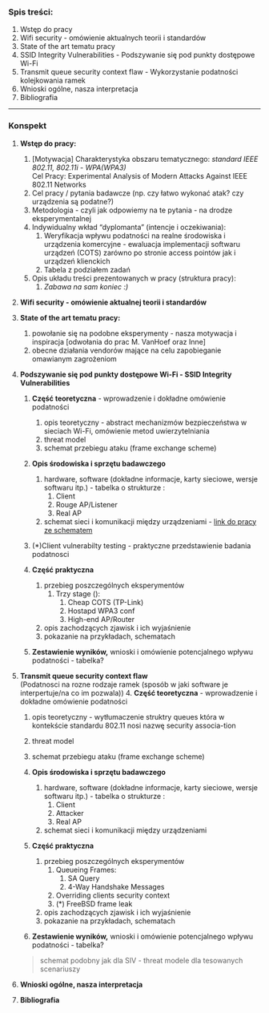 ### Spis treści:
1. Wstęp do pracy
2. Wifi security - omówienie aktualnych teorii i standardów
3. State of the art tematu pracy
4. SSID Integrity Vulnerabilities - Podszywanie się pod punkty dostępowe Wi-Fi
5. Transmit queue security context flaw - Wykorzystanie podatności kolejkowania ramek
6. Wnioski ogólne, nasza interpretacja
7. Bibliografia


---
### Konspekt

1. **Wstęp do pracy:**

   1. [Motywacja] Charakterystyka obszaru tematycznego: *standard IEEE 802.11, 802.11i -  WPA(WPA3)*   
      Cel Pracy: Experimental Analysis of Modern Attacks Against IEEE 802.11 Networks   
   2. Cel pracy / pytania badawcze (np. czy łatwo wykonać atak? czy urządzenia są podatne?)  
   3. Metodologia - czyli jak odpowiemy na te pytania - na drodze eksperymentalnej  
   4. Indywidualny wkład “dyplomanta” (intencje i oczekiwania):   
      1. Weryfikacja wpływu podatności na realne środowiska i urządzenia komercyjne - ewaluacja implementacji softwaru urządzeń (COTS) zarówno po stronie access pointów jak i urządzeń klienckich  
      2. Tabela z podziałem zadań  
   5. Opis układu treści prezentowanych w pracy (struktura pracy):  
      1. *Zabawa na sam koniec :)*

2. **Wifi security - omówienie aktualnej teorii i standardów**      

3. **State of the art tematu pracy:**

   <!-- 1. obecne informacje o standardzie i omawianych podatnościach, kluczowe aspekty potrzebne do zobrazowania intencji pracy   -->
   1. powołanie się na podobne eksperymenty - nasza motywacja i inspiracja [odwołania do prac M. VanHoef oraz Inne]  
   2. obecne działania vendorów mające na celu zapobieganie omawianym zagrożeniom

4. **Podszywanie się pod punkty dostępowe Wi-Fi - SSID Integrity Vulnerabilities**  
   1. **Część teoretyczna** - wprowadzenie i dokładne omówienie podatności  
      1. opis teoretyczny - abstract mechanizmów bezpieczeństwa w sieciach Wi-Fi,  omówienie metod uwierzytelniania  
      2. threat model  
      3. schemat przebiegu ataku (frame exchange scheme)

   2. **Opis środowiska i sprzętu badawczego**  
      1. hardware, software (dokładne informacje, karty sieciowe, wersje softwaru itp.) - tabelka o strukturze :  
         1. Client  
         2. Rouge AP/Listener  
         3. Real AP  
      2. schemat sieci i komunikacji między urządzeniami - [link do pracy ze schematem](https://docs.google.com/document/d/1HgNRN2SXmuY6QG2xrLxQCXtfMp_a5B7XauGd_jrNtQY/edit?usp=sharing)

   3. (*)Client vulnerabilty testing - praktyczne przedstawienie badania podatnosci

   4. **Część praktyczna**  
      1. przebieg poszczególnych eksperymentów  
         1. Trzy stage ():
            1. Cheap COTS (TP-Link)
            2. Hostapd WPA3 conf
            3. High-end AP/Router
      2. opis zachodzących zjawisk i ich wyjaśnienie  
      3. pokazanie na przykładach, schematach

   5. **Zestawienie wyników,** wnioski i omówienie potencjalnego wpływu podatności - tabelka?

5. **Transmit queue security context flaw**  
   (Podatnosci na rozne rodzaje ramek (sposób w jaki software je interpertuje/na co im pozwala))
   4. **Część teoretyczna** - wprowadzenie i dokładne omówienie podatności
      1. opis teoretyczny - wytłumaczenie struktry queues która w kontekście standardu 802.11 nosi nazwę security associa-tion
      2. threat model  
      3. schemat przebiegu ataku (frame exchange scheme)
      
   5. **Opis środowiska i sprzętu badawczego**  
         1. hardware, software (dokładne informacje, karty sieciowe, wersje softwaru itp.) - tabelka o strukturze :  
            1. Client  
            2. Attacker  
            3. Real AP  
         2. schemat sieci i komunikacji między urządzeniami 

   6. **Część praktyczna**
      1. przebieg poszczególnych eksperymentów
         1. Queueing Frames:
            1. SA Query
            2. 4-Way Handshake Messages
         2. Overriding clients security context
         3. (*) FreeBSD frame leak
      2. opis zachodzących zjawisk i ich wyjaśnienie  
      3. pokazanie na przykładach, schematach    

   7. **Zestawienie wyników,** wnioski i omówienie potencjalnego wpływu podatności - tabelka?
      

   > schemat podobny jak dla SIV - threat modele dla tesowanych scenariuszy
6. **Wnioski ogólne, nasza interpretacja**
7. **Bibliografia**






